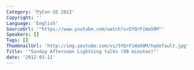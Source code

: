 ```yaml
---
Category: 'PyCon US 2012'
Copyright: ''
Language: 'English'
SourceUrl: '"https://www.youtube.com/watch?v=5YQrFiWa50M"'
Speakers: []
Tags: []
ThumbnailUrl: 'http://img.youtube.com/vi/5YQrFiWa50M/hqdefault.jpg'
Title: '"Sunday Afternoon Lightning talks (90 minutes)"'
date: '2012-03-11'
---
```



